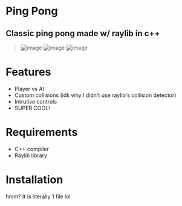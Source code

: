 # Ping Pong

Classic ping pong made w/ raylib in c++
---

> ![image](https://github.com/user-attachments/assets/127ceef8-8056-49d9-929c-9ffdecdfc93a)
> ![image](https://github.com/user-attachments/assets/0297ce80-afaf-4ed4-a7d1-66f2ce4ee25c)
> ![image](https://github.com/user-attachments/assets/0e9e9e56-cf65-4299-941f-90534526a574)

# Features
- Player vs AI
- Custom collisions (idk why I didn't use raylib's collision detector)
- Intrutive controls
- SUPER COOL!

# Requirements
- C++ compiler
- Raylib library

# Installation
hmm? It is literally 1 file lol
